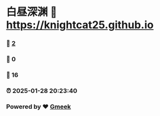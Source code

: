 # 白昼深渊 :link: https://knightcat25.github.io 
### :page_facing_up: [2](https://knightcat25.github.io/tag.html) 
### :speech_balloon: 0 
### :hibiscus: 16 
### :alarm_clock: 2025-01-28 20:23:40 
### Powered by :heart: [Gmeek](https://github.com/Meekdai/Gmeek)
